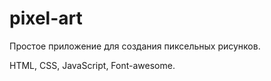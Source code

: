 # pixel-art


Простое приложение для создания пиксельных рисунков. 

HTML, CSS, JavaScript, Font-awesome.
